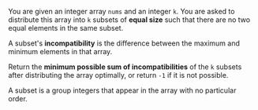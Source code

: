 You are given an integer array `nums` and an integer `k`. You are asked to distribute this array into `k` subsets of **equal size** such that there are no two equal elements in the same subset.

A subset's **incompatibility** is the difference between the maximum and minimum elements in that array.

Return the **minimum possible sum of incompatibilities** of the `k` subsets after distributing the array optimally, or return `-1` if it is not possible.

A subset is a group integers that appear in the array with no particular order.